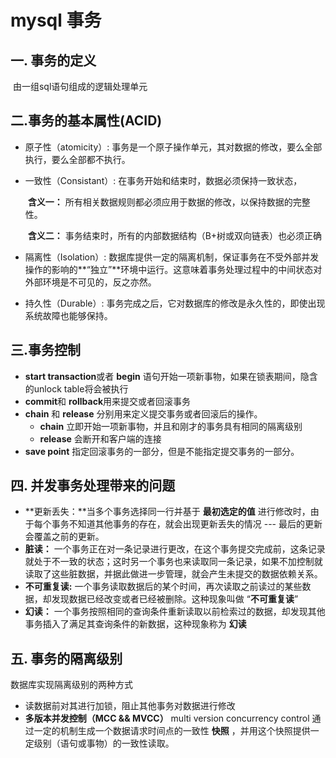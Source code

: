 #  mysql 事务

## 一. 事务的定义

​	由一组sql语句组成的逻辑处理单元

## 二.事务的基本属性(ACID)

- 原子性（atomicity）: 事务是一个原子操作单元，其对数据的修改，要么全部执行，要么全部都不执行。

- 一致性（Consistant）: 在事务开始和结束时，数据必须保持一致状态，

  ​	**含义一：** 所有相关数据规则都必须应用于数据的修改，以保持数据的完整性。

  ​	**含义二：** 事务结束时，所有的内部数据结构（B+树或双向链表）也必须正确

- 隔离性（Isolation）: 数据库提供一定的隔离机制，保证事务在不受外部并发操作的影响的**“独立”**环境中运行。这意味着事务处理过程中的中间状态对外部环境是不可见的，反之亦然。

- 持久性（Durable）: 事务完成之后，它对数据库的修改是永久性的，即使出现系统故障也能够保持。

## 三.事务控制

- **start transaction**或者 **begin** 语句开始一项新事物，如果在锁表期间，隐含的unlock table将会被执行
- **commit**和 **rollback**用来提交或者回滚事务
- **chain** 和 **release** 分别用来定义提交事务或者回滚后的操作。
  - **chain** 立即开始一项新事物，并且和刚才的事务具有相同的隔离级别
  - **release** 会断开和客户端的连接
- **save point** 指定回滚事务的一部分，但是不能指定提交事务的一部分。

## 四. 并发事务处理带来的问题

- **更新丢失：**当多个事务选择同一行并基于 **最初选定的值** 进行修改时，由于每个事务不知道其他事务的存在，就会出现更新丢失的情况 --- 最后的更新会覆盖之前的更新。
- **脏读：** 一个事务正在对一条记录进行更改，在这个事务提交完成前，这条记录就处于不一致的状态；这时另一个事务也来读取同一条记录，如果不加控制就读取了这些脏数据，并据此做进一步管理，就会产生未提交的数据依赖关系。
- **不可重复读:** 一个事务读取数据后的某个时间，再次读取之前读过的某些数据，却发现数据已经改变或者已经被删除。这种现象叫做 “**不可重复读**”
- **幻读：** 一个事务按照相同的查询条件重新读取以前检索过的数据，却发现其他事务插入了满足其查询条件的新数据，这种现象称为 **幻读**

## 五. 事务的隔离级别

数据库实现隔离级别的两种方式

- 读数据前对其进行加锁，阻止其他事务对数据进行修改
- **多版本并发控制（MCC && MVCC）** multi version concurrency control 通过一定的机制生成一个数据请求时间点的一致性 **快照** ，并用这个快照提供一定级别（语句或事物）的一致性读取。

